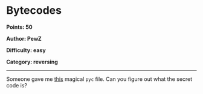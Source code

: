 # Bytecodes
**Points: 50**

**Author: PewZ**

**Difficulty: easy**

**Category: reversing**

---

Someone gave me [this](uploads/main.pyc) magical `pyc` file.
Can you figure out what the secret code is?
